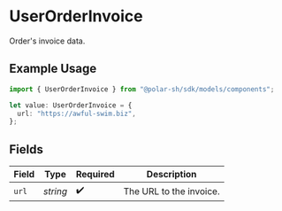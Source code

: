 # UserOrderInvoice

Order's invoice data.

## Example Usage

```typescript
import { UserOrderInvoice } from "@polar-sh/sdk/models/components";

let value: UserOrderInvoice = {
  url: "https://awful-swim.biz",
};
```

## Fields

| Field                   | Type                    | Required                | Description             |
| ----------------------- | ----------------------- | ----------------------- | ----------------------- |
| `url`                   | *string*                | :heavy_check_mark:      | The URL to the invoice. |